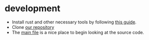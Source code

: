 # development

- Install rust and other necessary tools by following [this guide](https://doc.rust-lang.org/book/ch01-01-installation.html).
- Clone [our repository](https://github.com/rubenboero21/cs347)
- The [main file](https://github.com/rubenboero21/cs347/blob/main/p2p_client/src/main.rs) is a nice place to begin looking at the source code.
